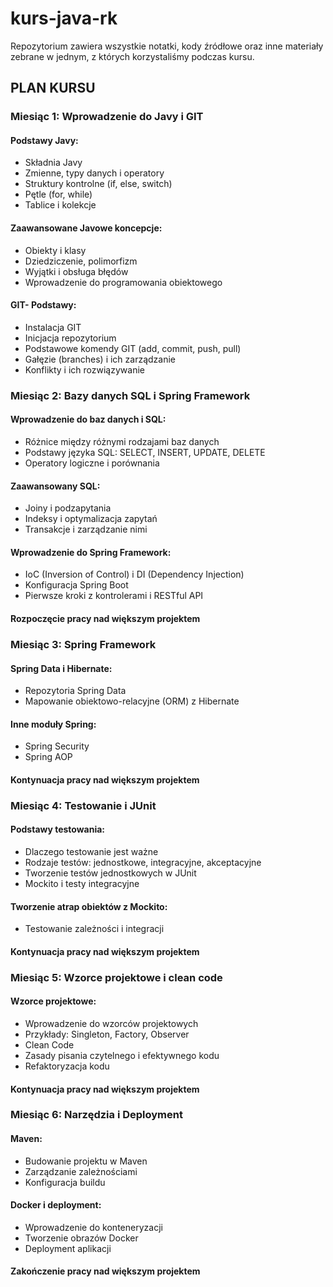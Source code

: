 # kurs-java-rk
Repozytorium zawiera wszystkie notatki, kody źródłowe oraz inne materiały zebrane w jednym, z których korzystaliśmy podczas kursu.

## PLAN KURSU

### Miesiąc 1: Wprowadzenie do Javy i GIT

#### Podstawy Javy:
- Składnia Javy
- Zmienne, typy danych i operatory
- Struktury kontrolne (if, else, switch)
- Pętle (for, while)
- Tablice i kolekcje

#### Zaawansowane Javowe koncepcje:
- Obiekty i klasy
- Dziedziczenie, polimorfizm
- Wyjątki i obsługa błędów
- Wprowadzenie do programowania obiektowego

#### GIT- Podstawy:
- Instalacja GIT
- Inicjacja repozytorium
- Podstawowe komendy GIT (add, commit, push, pull)
- Gałęzie (branches) i ich zarządzanie
- Konflikty i ich rozwiązywanie

### Miesiąc 2: Bazy danych SQL i Spring Framework

#### Wprowadzenie do baz danych i SQL:
- Różnice między różnymi rodzajami baz danych
- Podstawy języka SQL: SELECT, INSERT, UPDATE, DELETE
- Operatory logiczne i porównania

#### Zaawansowany SQL:
- Joiny i podzapytania
- Indeksy i optymalizacja zapytań
- Transakcje i zarządzanie nimi

#### Wprowadzenie do Spring Framework:
- IoC (Inversion of Control) i DI (Dependency Injection)
- Konfiguracja Spring Boot
- Pierwsze kroki z kontrolerami i RESTful API

#### Rozpoczęcie pracy nad większym projektem

### Miesiąc 3: Spring Framework

#### Spring Data i Hibernate:
- Repozytoria Spring Data
- Mapowanie obiektowo-relacyjne (ORM) z Hibernate

#### Inne moduły Spring:
- Spring Security
- Spring AOP

#### Kontynuacja pracy nad większym projektem

### Miesiąc 4: Testowanie i JUnit

#### Podstawy testowania:
- Dlaczego testowanie jest ważne
- Rodzaje testów: jednostkowe, integracyjne, akceptacyjne
- Tworzenie testów jednostkowych w JUnit
- Mockito i testy integracyjne

#### Tworzenie atrap obiektów z Mockito:
- Testowanie zależności i integracji

#### Kontynuacja pracy nad większym projektem

### Miesiąc 5: Wzorce projektowe i clean code

#### Wzorce projektowe:
- Wprowadzenie do wzorców projektowych
- Przykłady: Singleton, Factory, Observer
- Clean Code
- Zasady pisania czytelnego i efektywnego kodu
- Refaktoryzacja kodu

#### Kontynuacja pracy nad większym projektem

### Miesiąc 6: Narzędzia i Deployment

#### Maven:
- Budowanie projektu w Maven
- Zarządzanie zależnościami
- Konfiguracja buildu

#### Docker i deployment:
- Wprowadzenie do konteneryzacji
- Tworzenie obrazów Docker
- Deployment aplikacji

#### Zakończenie pracy nad większym projektem